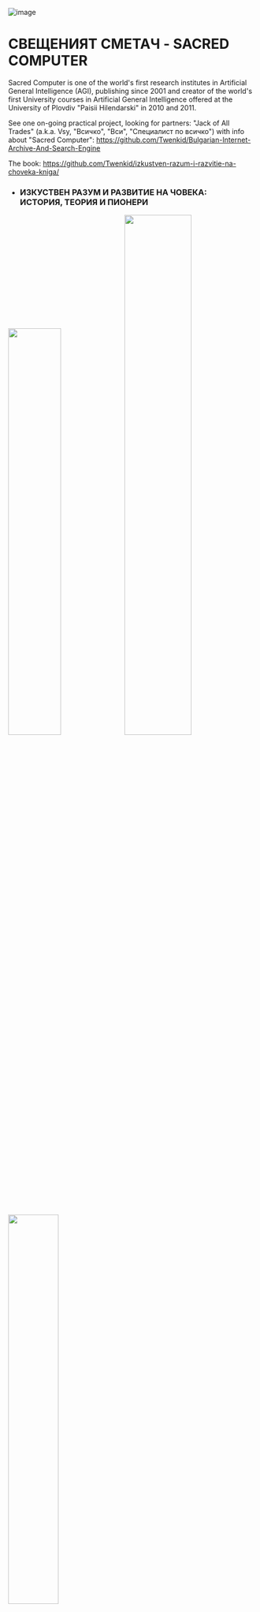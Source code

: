 ![image](https://user-images.githubusercontent.com/23367640/217870848-93691f9d-1b83-47ef-9564-2c5caa4cd549.png)

# СВЕЩЕНИЯТ СМЕТАЧ - SACRED COMPUTER

Sacred Computer is one of the world's first research institutes in Artificial General Intelligence (AGI), publishing since 2001 and creator of the world's first University courses in Artificial General Intelligence offered at the University of Plovdiv "Paisii Hilendarski" in 2010 and 2011.

See one on-going practical project, looking for partners: "Jack of All Trades" (a.k.a. Vsy, "Всичко", "Вси", "Специалист по всичко") with info about "Sacred Computer":
https://github.com/Twenkid/Bulgarian-Internet-Archive-And-Search-Engine

The book:  https://github.com/Twenkid/izkustven-razum-i-razvitie-na-choveka-kniga/


* ### ИЗКУСТВЕН РАЗУМ И РАЗВИТИЕ НА ЧОВЕКА:<br> ИСТОРИЯ, ТЕОРИЯ И ПИОНЕРИ

<img src="https://eim.twenkid.com/1.png?v_22-10-2022" width=46%> <img src="https://eim.twenkid.com/2.png?v_1-10-2022" width=52%><br><img src="https://eim.twenkid.com/3.png?v_27-09-2022" width=45%>
